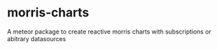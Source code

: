 # morris-charts
A meteor package to create reactive morris charts with subscriptions or abitrary datasources
